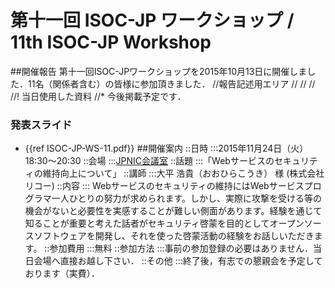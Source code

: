 # 第十一回 ISOC-JP ワークショップ / 11th ISOC-JP Workshop
##開催報告
第十一回ISOC-JPワークショップを2015年10月13日に開催しました．11名（関係者含む）の皆様に参加頂きました．
//報告記述用エリア
//
//
//
//! 当日使用した資料
//* 今後掲載予定です．
### 発表スライド
*  {{ref ISOC-JP-WS-11.pdf}}
##開催案内
::日時
:::2015年11月24日（火） 18:30〜20:30
::会場
:::[JPNIC会議室](https://www.nic.ad.jp/ja/profile/map.html)
::話題
:::「Webサービスのセキュリティの維持向上について」
::講師
:::大平 浩貴（おおひらこうき） 様 (株式会社リコー)
::内容
::: Webサービスのセキュリティの維持にはWebサービスプログラマ一人ひとりの努力が求められます。しかし、実際に攻撃を受ける等の機会がないと必要性を実感することが難しい側面があります。経験を通じて知ることが重要と考えた話者がセキュリティ啓蒙を目的としてオープンソースソフトウェアを開発し、それを使った啓蒙活動の経験をお話しいただきます。
::参加費用
:::無料
::参加方法
:::事前の参加登録の必要はありません．当日会場へ直接お越し下さい．
::その他
:::終了後，有志での懇親会を予定しております（実費）．
